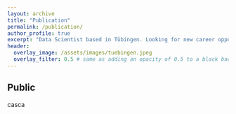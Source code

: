 ```yaml
---
layout: archive
title: "Publication"
permalink: /publication/
author_profile: true
excerpt: "Data Scientist based in Tübingen. Looking for new career opportunities."
header:
  overlay_image: /assets/images/tuebingen.jpeg
  overlay_filter: 0.5 # same as adding an opacity of 0.5 to a black background
---
```


## Public
casca



